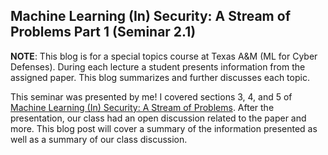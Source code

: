 ## Machine Learning (In) Security: A Stream of Problems Part 1 (Seminar 2.1)

**NOTE**: This blog is for a special topics course at Texas A&M (ML for Cyber Defenses). During each lecture a student presents information from the assigned paper. This blog summarizes and further discusses each topic.

This seminar was presented by me! I covered sections 3, 4, and 5 of [Machine Learning (In) Security: A Stream of Problems](https://arxiv.org/abs/2010.16045). After the presentation, our class had an open discussion related to the paper and more. This blog post will cover a summary of the information presented as well as a summary of our class discussion.
